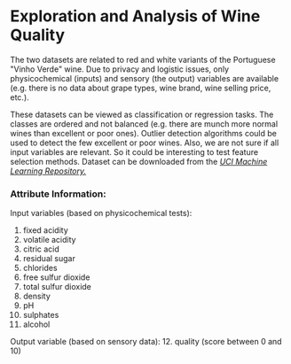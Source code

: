# Exploration and Analysis of Wine Quality

The two datasets are related to red and white variants of the Portuguese "Vinho Verde" wine. Due to privacy and logistic issues, only physicochemical (inputs) and sensory (the output) variables are available (e.g. there is no data about grape types, wine brand, wine selling price, etc.).

These datasets can be viewed as classification or regression tasks. The classes are ordered and not balanced (e.g. there are munch more normal wines than excellent or poor ones). Outlier detection algorithms could be used to detect the few excellent or poor wines. Also, we are not sure if all input variables are relevant. So it could be interesting to test feature selection methods. Dataset can be downloaded from the _[UCI Machine Learning Repository.](http://archive.ics.uci.edu/ml/datasets/Wine%2BQuality)_

### Attribute Information:

Input variables (based on physicochemical tests):
1. fixed acidity
2. volatile acidity
3. citric acid
4. residual sugar
5. chlorides
6. free sulfur dioxide
7. total sulfur dioxide
8. density
9. pH
10. sulphates
11. alcohol

Output variable (based on sensory data):
12. quality (score between 0 and 10)

